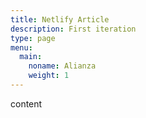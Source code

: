 ```yaml
---
title: Netlify Article
description: First iteration
type: page
menu:
  main:
    noname: Alianza
    weight: 1
---
```

 content
